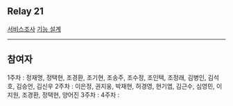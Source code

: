 ## Relay 21
[서비스조사](Documents/ProjectResearch.md)
[기능 설계](Documents/ProjectDesign.md)

---
## 참여자
1주차 : 정재명, 정택현, 조경환, 조기현, 조송주, 조수정, 조인택, 조정래, 김병인, 김석호, 김승언, 김신우
2주차 : 이은정, 권지웅, 박재현, 허경영, 현기엽, 김근수, 심영민, 이지원, 조경환, 정택현, 양어진
3주차 : 
4주차 : 